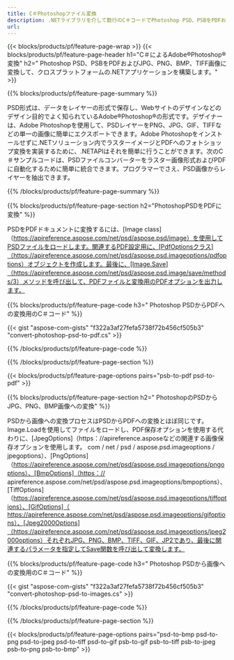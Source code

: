 ```yaml
---
title: C＃Photoshopファイル変換
description: .NETライブラリを介して数行のC＃コードでPhotoshop PSD、PSBをPDFおよびBMP、JPG、PNG、TIFFを含む画像に変換します。
url: 
---
```


{{< blocks/products/pf/feature-page-wrap >}}
{{< blocks/products/pf/feature-page-header h1="C＃によるAdobe®Photoshop®変換" h2=" Photoshop PSD、PSBをPDFおよびJPG、PNG、BMP、TIFF画像に変換して、クロスプラットフォームの.NETアプリケーションを構築します。" >}}

{{% blocks/products/pf/feature-page-summary %}}

PSD形式は、データをレイヤーの形式で保存し、Webサイトのデザインなどのデザイン目的でよく知られているAdobe®Photoshop®の形式です。デザイナーは、Adobe Photoshopを使用して、PSDレイヤーをPNG、JPG、GIF、TIFFなどの単一の画像に簡単にエクスポートできます。Adobe Photoshopをインストールせずに.NETソリューション内でラスターイメージとPDFへのフォトショップ変換を実装するために、.NETAPIはそれを簡単に行うことができます。次のC＃サンプルコードは、PSDファイルコンバーターをラスター画像形式およびPDFに自動化するために簡単に統合できます。プログラマーでさえ、PSD画像からレイヤーを抽出できます。


{{% /blocks/products/pf/feature-page-summary  %}}

{{% blocks/products/pf/feature-page-section  h2="PhotoshopPSDをPDFに変換" %}}

PSDをPDFドキュメントに変換するには、[Image class]（https://apireference.aspose.com/net/psd/aspose.psd/image）を使用してPSDファイルをロードします。関連するPDF設定用に、[PdfOptionsクラス]（https://apireference.aspose.com/net/psd/aspose.psd.imageoptions/pdfoptions）オブジェクトを作成します。最後に、[Image.Save]（https://apireference.aspose.com/net/psd/aspose.psd.image/save/methods/3）メソッドを呼び出して、PDFファイルと変換用のPDFオプションを出力します。

{{% blocks/products/pf/feature-page-code h3=" Photoshop PSDからPDFへの変換用のC＃コード" %}}

{{< gist "aspose-com-gists" "f322a3af27fefa5738f72b456cf505b3" "convert-photoshop-psd-to-pdf.cs" >}}

{{% /blocks/products/pf/feature-page-code  %}}

{{% /blocks/products/pf/feature-page-section %}}

{{< blocks/products/pf/feature-page-options pairs="psb-to-pdf psd-to-pdf" >}}

{{% blocks/products/pf/feature-page-section  h2=" PhotoshopのPSDからJPG、PNG、BMP画像への変換" %}}

PSDから画像への変換プロセスはPSDからPDFへの変換とほぼ同じです。Image.Loadを使用してファイルをロードし、PDF保存オプションを使用する代わりに、[JpegOptions]（https：//apireference.asposeなどの関連する画像保存オプションを使用します。 com / net / psd / aspose.psd.imageoptions / jpegoptions）、[PngOptions]（https://apireference.aspose.com/net/psd/aspose.psd.imageoptions/pngoptions）、[BmpOptions]（https：// apireference.aspose.com/net/psd/aspose.psd.imageoptions/bmpoptions）、[TiffOptions]（https://apireference.aspose.com/net/psd/aspose.psd.imageoptions/tiffoptions）、[GifOptions]（ https://apireference.aspose.com/net/psd/aspose.psd.imageoptions/gifoptions）、[Jpeg2000Options]（https://apireference.aspose.com/net/psd/aspose.psd.imageoptions/jpeg2000options）それぞれJPG、PNG、BMP、TIFF、GIF、JP2であり、最後に関連するパラメータを指定してSave関数を呼び出して変換します。


{{% blocks/products/pf/feature-page-code h3=" Photoshop PSDから画像への変換用のC＃コード" %}}

{{< gist "aspose-com-gists" "f322a3af27fefa5738f72b456cf505b3" "convert-photoshop-psd-to-images.cs" >}}

{{% /blocks/products/pf/feature-page-code  %}}

{{% /blocks/products/pf/feature-page-section %}}

{{< blocks/products/pf/feature-page-options pairs="psd-to-bmp psd-to-png psd-to-jpeg psd-to-tiff psd-to-gif psb-to-gif psb-to-tiff psb-to-jpeg psb-to-png psb-to-bmp" >}}
